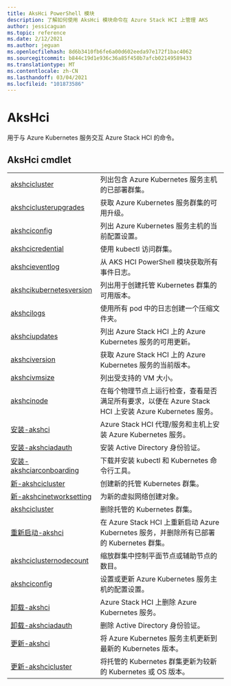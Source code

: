 ```yaml
---
title: AksHci PowerShell 模块
description: 了解如何使用 AksHci 模块命令在 Azure Stack HCI 上管理 AKS
author: jessicaguan
ms.topic: reference
ms.date: 2/12/2021
ms.author: jeguan
ms.openlocfilehash: 8d6b3410fb6fe6a00d602eeda97e172f1bac4062
ms.sourcegitcommit: b844c19d1e936c36a85f450b7afcb02149589433
ms.translationtype: MT
ms.contentlocale: zh-CN
ms.lasthandoff: 03/04/2021
ms.locfileid: "101873586"
---
```

# <a name="akshci"></a>AksHci 

用于与 Azure Kubernetes 服务交互 Azure Stack HCI 的命令。

## <a name="akshci-cmdlets"></a>AksHci cmdlet

|         |            |
| ------- | ---------- |
| [akshcicluster](get-akshcicluster.md) | 列出包含 Azure Kubernetes 服务主机的已部署群集。 |
| [akshciclusterupgrades](get-akshciclusterupgrades.md) | 获取 Azure Kubernetes 服务群集的可用升级。 |
| [akshciconfig](get-akshciconfig.md) | 列出 Azure Kubernetes 服务主机的当前配置设置。 |
| [akshcicredential](get-akshcicredential.md) | 使用 kubectl 访问群集。 |
| [akshcieventlog](get-akshcieventlog.md) | 从 AKS HCI PowerShell 模块获取所有事件日志。 |
| [akshcikubernetesversion](get-akshcikubernetesversion.md) | 列出用于创建托管 Kubernetes 群集的可用版本。 |
| [akshcilogs](get-akshcilogs.md) | 使用所有 pod 中的日志创建一个压缩文件夹。 |
| [akshciupdates](get-akshciupdates.md) | 列出 Azure Stack HCI 上的 Azure Kubernetes 服务的可用更新。 |
| [akshciversion](get-akshciversion.md) | 获取 Azure Stack HCI 上的 Azure Kubernetes 服务的当前版本。 |
| [akshcivmsize](get-akshcivmsize.md) | 列出受支持的 VM 大小。 |
| [akshcinode](initialize-akshcinode.md) | 在每个物理节点上运行检查，查看是否满足所有要求，以便在 Azure Stack HCI 上安装 Azure Kubernetes 服务。 |
| [安装-akshci](install-akshci.md) | Azure Stack HCI 代理/服务和主机上安装 Azure Kubernetes 服务。 |
| [安装-akshciadauth](install-akshciadauth.md) | 安装 Active Directory 身份验证。 |
| [安装-akshciarconboarding](install-akshciarconboarding.md) | 下载并安装 kubectl 和 Kubernetes 命令行工具。 |
| [新-akshcicluster](new-akshcicluster.md) | 创建新的托管 Kubernetes 群集。 |
| [新-akshcinetworksetting](new-akshcinetworksetting.md) | 为新的虚拟网络创建对象。 |
| [akshcicluster](remove-akshcicluster.md) | 删除托管的 Kubernetes 群集。 |
| [重新启动-akshci](restart-akshci.md) | 在 Azure Stack HCI 上重新启动 Azure Kubernetes 服务，并删除所有已部署的 Kubernetes 群集。 |
| [akshciclusternodecount](set-akshciclusternodecount.md) | 缩放群集中控制平面节点或辅助节点的数目。 |
| [akshciconfig](Sset-akshciconfig.md) | 设置或更新 Azure Kubernetes 服务主机的配置设置。 |
| [卸载-akshci](uninstall-akshci.md) | Azure Stack HCI 上删除 Azure Kubernetes 服务。 |
| [卸载-akshciadauth](uninstall-akshciadauth.md) | 删除 Active Directory 身份验证。 |
| [更新-akshci](update-akshci.md) | 将 Azure Kubernetes 服务主机更新到最新的 Kubernetes 版本。 |
| [更新-akshcicluster](update-akshcicluster.md) | 将托管的 Kubernetes 群集更新为较新的 Kubernetes 或 OS 版本。 |

